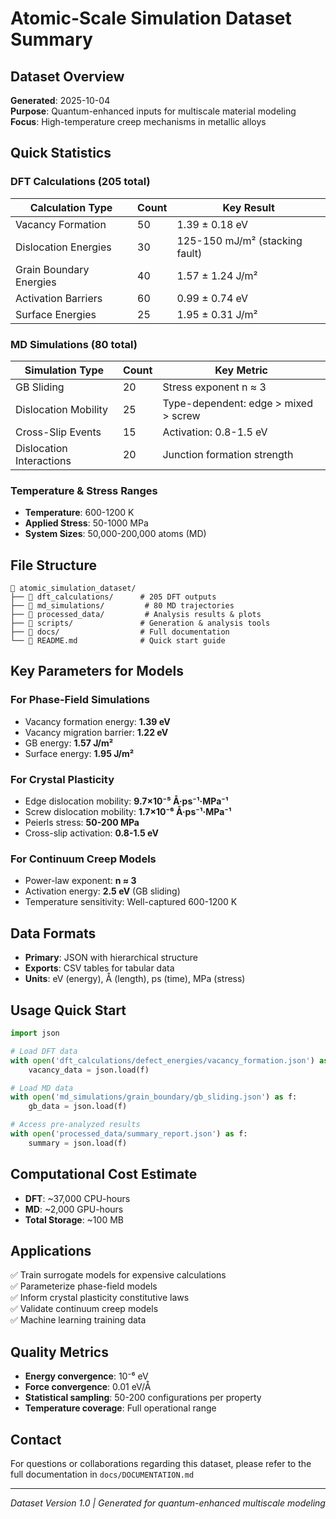 # Atomic-Scale Simulation Dataset Summary

## Dataset Overview
**Generated**: 2025-10-04  
**Purpose**: Quantum-enhanced inputs for multiscale material modeling  
**Focus**: High-temperature creep mechanisms in metallic alloys  

## Quick Statistics

### DFT Calculations (205 total)
| Calculation Type | Count | Key Result |
|-----------------|-------|------------|
| Vacancy Formation | 50 | 1.39 ± 0.18 eV |
| Dislocation Energies | 30 | 125-150 mJ/m² (stacking fault) |
| Grain Boundary Energies | 40 | 1.57 ± 1.24 J/m² |
| Activation Barriers | 60 | 0.99 ± 0.74 eV |
| Surface Energies | 25 | 1.95 ± 0.31 J/m² |

### MD Simulations (80 total)
| Simulation Type | Count | Key Metric |
|----------------|-------|------------|
| GB Sliding | 20 | Stress exponent n ≈ 3 |
| Dislocation Mobility | 25 | Type-dependent: edge > mixed > screw |
| Cross-Slip Events | 15 | Activation: 0.8-1.5 eV |
| Dislocation Interactions | 20 | Junction formation strength |

### Temperature & Stress Ranges
- **Temperature**: 600-1200 K
- **Applied Stress**: 50-1000 MPa
- **System Sizes**: 50,000-200,000 atoms (MD)

## File Structure
```
📁 atomic_simulation_dataset/
├── 📁 dft_calculations/      # 205 DFT outputs
├── 📁 md_simulations/         # 80 MD trajectories
├── 📁 processed_data/         # Analysis results & plots
├── 📁 scripts/               # Generation & analysis tools
├── 📁 docs/                  # Full documentation
└── 📄 README.md              # Quick start guide
```

## Key Parameters for Models

### For Phase-Field Simulations
- Vacancy formation energy: **1.39 eV**
- Vacancy migration barrier: **1.22 eV**
- GB energy: **1.57 J/m²**
- Surface energy: **1.95 J/m²**

### For Crystal Plasticity
- Edge dislocation mobility: **9.7×10⁻⁵ Å·ps⁻¹·MPa⁻¹**
- Screw dislocation mobility: **1.7×10⁻⁶ Å·ps⁻¹·MPa⁻¹**
- Peierls stress: **50-200 MPa**
- Cross-slip activation: **0.8-1.5 eV**

### For Continuum Creep Models
- Power-law exponent: **n ≈ 3**
- Activation energy: **2.5 eV** (GB sliding)
- Temperature sensitivity: Well-captured 600-1200 K

## Data Formats
- **Primary**: JSON with hierarchical structure
- **Exports**: CSV tables for tabular data
- **Units**: eV (energy), Å (length), ps (time), MPa (stress)

## Usage Quick Start
```python
import json

# Load DFT data
with open('dft_calculations/defect_energies/vacancy_formation.json') as f:
    vacancy_data = json.load(f)

# Load MD data  
with open('md_simulations/grain_boundary/gb_sliding.json') as f:
    gb_data = json.load(f)

# Access pre-analyzed results
with open('processed_data/summary_report.json') as f:
    summary = json.load(f)
```

## Computational Cost Estimate
- **DFT**: ~37,000 CPU-hours
- **MD**: ~2,000 GPU-hours
- **Total Storage**: ~100 MB

## Applications
✅ Train surrogate models for expensive calculations  
✅ Parameterize phase-field models  
✅ Inform crystal plasticity constitutive laws  
✅ Validate continuum creep models  
✅ Machine learning training data  

## Quality Metrics
- **Energy convergence**: 10⁻⁶ eV
- **Force convergence**: 0.01 eV/Å
- **Statistical sampling**: 50-200 configurations per property
- **Temperature coverage**: Full operational range

## Contact
For questions or collaborations regarding this dataset, please refer to the full documentation in `docs/DOCUMENTATION.md`

---
*Dataset Version 1.0 | Generated for quantum-enhanced multiscale modeling*